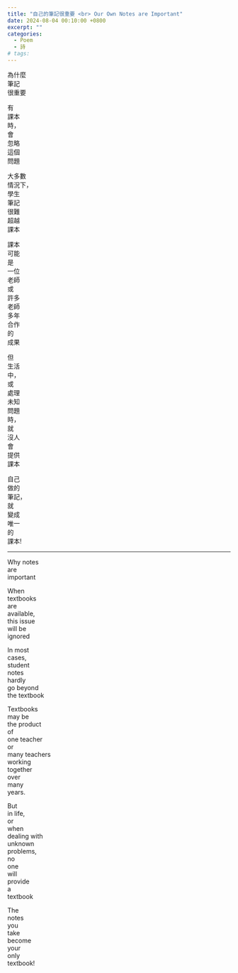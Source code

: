 ```yaml
---
title: "自己的筆記很重要 <br> Our Own Notes are Important"
date: 2024-08-04 00:10:00 +0800
excerpt: ""
categories:
  - Poem
  - 詩
# tags:
---
```


為什麼  
筆記  
很重要 

有  
課本  
時，  
會  
忽略  
這個  
問題

大多數  
情況下，  
學生  
筆記  
很難  
超越  
課本

課本  
可能  
是  
一位  
老師  
或  
許多  
老師  
多年  
合作  
的  
成果

但  
生活  
中，  
或  
處理  
未知  
問題  
時，  
就  
沒人  
會  
提供  
課本

自己  
做的  
筆記，  
就  
變成  
唯一  
的  
課本!

---

Why notes  
are  
important

When  
textbooks  
are  
available,  
this issue  
will be  
ignored

In most  
cases,  
student  
notes  
hardly  
go beyond  
the textbook

Textbooks  
may be  
the product  
of  
one teacher  
or  
many teachers  
working  
together  
over  
many  
years.

But  
in life,  
or  
when  
dealing with  
unknown  
problems,  
no  
one  
will  
provide  
a  
textbook

The  
notes  
you  
take  
become  
your  
only  
textbook!
